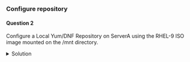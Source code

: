### Configure repository

#### Question 2

Configure a Local Yum/DNF Repository on ServerA using the RHEL-9 ISO image mounted on the /mnt directory.

<details><summary>Solution</summary>


1. Mount the RHEL-9 ISO image:

Mount the RHEL-9.iso file to the /mnt directory as a loop device:
```
# mount -o loop RHEL-9.iso /mnt
```
Explanation:
    -o loop: specifies mounting the ISO as a loopback device.
    A loop device treats the ISO like a physical disk.
    Ensure you have the RHEL-9.iso file before proceeding.

2. Optionally make the mount persistent (skip if not needed):
Append the mount command to /etc/fstab to automatically mount the ISO at boot:
```
# echo "/path/to/RHEL-9.iso /mnt iso9660 loop 0 0" >> /etc/fstab
```
    Replace /path/to/RHEL-9.iso with the actual location of the ISO file.

  <details><summary>Notes</summary>
    If you use "iso9660 defaults," the system will apply its default options for mounting ISO9660.
    If you use "iso9660 loop," it explicitly specifies the use of the loopback device for mounting the ISO image.
    Both approaches are valid, but the "iso9660 loop" option is often explicitly used when dealing with ISO files to make it clear that a loopback device is involved in the mounting process.
  </details>

3. Create the local repository file:

Copy the '/mnt/media.repo' file to '/etc/yum.repos.d/rhel9.repo' or create a new '/etc/yum.repos.d/rhel9.repo' file:
```
# cp /mnt/media.repo /etc/yum.repos.d/rhel9.repo
```
    This file defines the repository location and settings.

4. Set file permissions:

Set permissions for /etc/yum.repos.d/rhel9.repo to allow reading by all:
```
# chmod 644 /etc/yum.repos.d/rhel9.repo
```
5. Edit the repository file:

Open '/etc/yum.repos.d/rhel9.repo' in a text editor (e.g., vim).

Replace the existing content with the following:

    [InstallMedia-BaseOS]
    name=RHEL 9 - BaseOSmetadata_
    expire=-1
    gpgcheck=0
    enabled=1
    baseurl=file:///mnt/BaseOS/ 
     
    [InstallMedia-AppStream]
    name=RHEL 9 - AppStreammetadata_
    expire=-1
    gpgcheck=0
    enabled=1
    baseurl=file:///mnt/AppStream/

Explanation:
    The file defines two repositories: BaseOS and AppStream.
    metadata_expire=-1 disables metadata expiration checks.
    gpgcheck=0 skips GPG key verification (can be enabled later).
    enabled=1 activates the repository.
    baseurl points to the repository base directories within the mounted ISO.

6. Save and quit the editor.

7. Clean system caches (optional):
Clear the Yum/DNF and subscription-manager cache:
```
# dnf clean all
# subscription-manager clean
```

Note: You might see a "This system is not registered" message. To avoid it, edit /etc/yum/pluginconf.d/subscription-manager.conf and set enabled=0.

8. Verify the repository setup:

List available repositories:
```
# dnf repolist
```

<details>